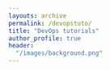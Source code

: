 ```yaml
---
layouts: archive
permalink: /devopstuto/
title: "DevOps tutorials"
author_profile: true
header:
  "/images/background.png"
---
```

